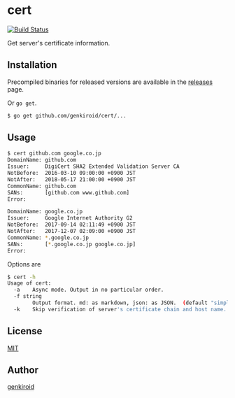 # cert

[![Build Status](https://travis-ci.org/genkiroid/cert.svg?branch=master)](https://travis-ci.org/genkiroid/cert)

Get server's certificate information.

## Installation

Precompiled binaries for released versions are available in the [releases](https://github.com/genkiroid/cert/releases) page.

Or `go get`.

```sh
$ go get github.com/genkiroid/cert/...
```

## Usage

```sh
$ cert github.com google.co.jp
DomainName: github.com
Issuer:     DigiCert SHA2 Extended Validation Server CA
NotBefore:  2016-03-10 09:00:00 +0900 JST
NotAfter:   2018-05-17 21:00:00 +0900 JST
CommonName: github.com
SANs:       [github.com www.github.com]
Error:

DomainName: google.co.jp
Issuer:     Google Internet Authority G2
NotBefore:  2017-09-14 02:11:49 +0900 JST
NotAfter:   2017-12-07 02:09:00 +0900 JST
CommonName: *.google.co.jp
SANs:       [*.google.co.jp google.co.jp]
Error:

```

Options are

```sh
$ cert -h
Usage of cert:
  -a    Async mode. Output in no particular order.
  -f string
        Output format. md: as markdown, json: as JSON.  (default "simple table")
  -k    Skip verification of server's certificate chain and host name.
```

## License

[MIT](https://github.com/genkiroid/cert/blob/master/LICENSE)

## Author

[genkiroid](https://github.com/genkiroid)

